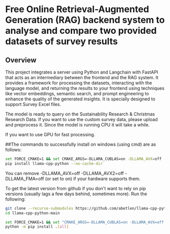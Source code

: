 # Free Online Retrieval-Augmented Generation (RAG) backend system to analyse and compare two provided datasets of survey results

## Overview
This project integrates a server using Python and Langchain with FastAPI that acts as an intermediary between the frontend and the RAG system. It provides a framework for processing the datasets, interacting with the language model, and returning the results to your frontend using techniques like vector embeddings, semantic search, and prompt engineering to enhance the quality of the generated insights. 
It is specially designed to support Survey Excel files.

The model is ready to query on the Sustainability Research & Christmas Research Data.
If you want to use the custom survey data, please upload and preprocess it.
Since the model is running CPU it will take a while.

If you want to use GPU for fast processing.

##The commands to successfully install on windows (using cmd) are as follows:

```bash
set FORCE_CMAKE=1 && set CMAKE_ARGS=-DLLAMA_CUBLAS=on -DLLAMA_AVX=off -DLLAMA_AVX2=off -DLLAMA_FMA=off
pip install llama-cpp-python --no-cache-dir
```

You can remove -DLLAMA_AVX=off -DLLAMA_AVX2=off -DLLAMA_FMA=off (or set to on) if your hardware supports them.

To get the latest version from github if you don't want to rely on pip versions (usually lags a few days behind, sometimes more).
Run the following:
```bash
git clone --recurse-submodules https://github.com/abetlen/llama-cpp-python.git llama-cpp-python-main
cd llama-cpp-python-main

set FORCE_CMAKE=1 && set "CMAKE_ARGS=-DLLAMA_CUBLAS=on -DLLAMA_AVX=off -DLLAMA_AVX2=off -DLLAMA_FMA=off"
python -m pip install .[all]
```
